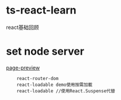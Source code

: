 # ts-react-learn
react基础回顾

# set node server
[page-preview](http://node.jeeas.cn/)

```
	react-router-dom
	react-loadable demo使用按需加載
	react-loadable //使用React.Suspense代替
```
